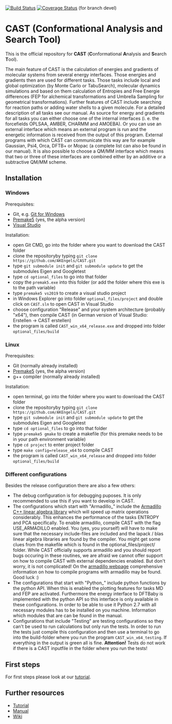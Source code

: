 [![Build Status](https://travis-ci.com/AKEngels/CAST.svg?branch=devel)](https://travis-ci.com/AKEngels/CAST) 
[![Coverage Status](https://coveralls.io/repos/github/AKEngels/CAST/badge.svg?branch=devel&service=github)](https://coveralls.io/github/AKEngels/CAST?branch=devel&service=github) (for branch devel)


# CAST (Conformational Analysis and Search Tool)
This is the official repository for **CAST** (**C**onformational **A**nalysis and **S**earch **T**ool).

The main feature of CAST is the calculation of energies and gradients of molecular systems from several energy interfaces. Those energies and gradients then are used for different tasks. Those tasks include local and global optimization (by Monte Carlo or TabuSearch), molecular dynamics simulations and based on them calculation of Entropies and Free Energie differences (FEP for alchemical transformations and Umbrella Sampling for geometrical transformations). Further features of CAST include searching for reaction paths or adding water shells to a given molecule. For a detailed description of all tasks see our manual. As source for energy and gradients for all tasks you can either choose one of the internal interfaces (i. e. the forcefields OPLSAA, AMBER, CHARMM and AMOEBA). Or you can use an external interface which means an external program is run and the energetic information is received from the output of this program. External programs with which CAST can communicate this way are for example Gaussian, Psi4, Orca, DFTB+ or Mopac (a complete list can also be found in our manual). It is also possible to choose a QM/MM interface which means that two or three of these interfaces are combined either by an additive or a subtractive QM/MM scheme.

## Installation

### Windows

Prerequisites:
* Git, e.g. [Git for Windows](https://gitforwindows.org/)
* [Premake5](https://premake.github.io/) (yes, the alpha version)
* [Visual Studio](https://visualstudio.microsoft.com/de/downloads/)

Installation:
* open Git CMD, go into the folder where you want to download the CAST folder
* clone the repositoryby typing ``git clone https://github.com/AKEngels/CAST.git``
* type ``git submodule init`` and ``git submodule update`` to get the submodules Eigen and Googletest
* type ``cd optional_files`` to go into that folder
* copy the ``premak5.exe`` into this folder (or add the folder where this exe is to the path variable)
* type ``premake5 vs2019`` to create a visual studio project
* in Windows Explorer go into folder ``optional_files/project`` and double click on ``CAST.sln`` to open CAST in Visual Studio
* choose configuration "Release" and your system architecture (probably "x64"), then compile CAST (in German version of Visual Studio: Erstellen -> CAST erstellen)
* the program is called ``CAST_win_x64_release.exe`` and dropped into folder ``optional_files/build``

### Linux


Prerequisites:
* Git (normally already installed)
* [Premake5](https://premake.github.io/) (yes, the alpha version)
* g++ compiler (normally already installed)

Installation:
* open terminal, go into the folder where you want to download the CAST folder
* clone the repositoryby typing ``git clone https://github.com/AKEngels/CAST.git``
* type ``git submodule init`` and ``git submodule update`` to get the submodules Eigen and Googletest
* type ``cd optional_files`` to go into that folder
* type ``premake5 gmake`` to create a makefile (for this premake needs to be in your path environment variable)
* type ``cd project`` to enter project folder
* type ``make config=release_x64`` to compile CAST
* the program is called ``CAST_win_x64_release`` and dropped into folder ``optional_files/build``

### Different configurations

Besides the release configuration there are also a few others:

* The debug configuration is for debugging puposes. It is only recommended to use this if you want to develop in CAST.
* The configurations which start with "Armadillo_" include the [Armadillo C++ linear algebra library]( http://arma.sourceforge.net/ ) which will speed up matrix operations considerably. This enhances the performance of the tasks ENTROPY and PCA specifically. To enable armadillo, compile CAST with the flag USE_ARMADILLO enabled. You (yes, you yourself) will have to make sure that the necessary include-files are included and the lapack / blas linear algebra libraries are found by the compiler. You might get some clues from the makefile which is found in the optional_files/project/ folder. While CAST officially supports armadillo and you should report bugs occuring in these routines, we are afraid we cannot offer support on how to compile CAST with external dependencies enabled. But don't worry, it is not complicated! On the [armadillo webpage](http://arma.sourceforge.net/ ) comprehensive information on how to compile programs with armadillo may be found.  Good luck :)
* The configurations that start with "Python_" include python functions by the python API. When this is enabled the plotting features for tasks MD and FEP are activated. Furthermore the energy interface to DFTBaby is implemented with the python API so this interface is only available in these configurations. In order to be able to use it Python 2.7 with all necessary modules has to be installed on you machine. Information which modules that are can be found in the manual.
* Configurations that include "Testing" are testing configurations so they can't be used to run calculations but only run the tests. In order to run the tests just compile this configuration and then use a terminal to go into the build-folder where you run the program ``CAST_win_x64_testing``. If everything in the output is green all is fine. **Attention!** Tests do not work if there is a CAST inputfile in the folder where you run the tests!

## First steps

For first steps please look at our [tutorial](https://github.com/AKEngels/CAST/blob/devel/manual/Tutorial/LaTeX/Tutorial.tex).

## Further resources

* [Tutorial](https://github.com/AKEngels/CAST/blob/devel/manual/Tutorial/LaTeX/Tutorial.tex)
* [Manual](https://github.com/AKEngels/CAST/blob/devel/manual/castmanual.tex)
* [Wiki](https://github.com/AKEngels/CAST/wiki)





